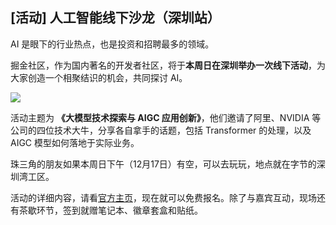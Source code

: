 ## [活动] 人工智能线下沙龙（深圳站）

AI 是眼下的行业热点，也是投资和招聘最多的领域。

掘金社区，作为国内著名的开发者社区，将于**本周日在深圳举办一次线下活动**，为大家创造一个相聚结识的机会，共同探讨 AI。

![](https://cdn.beekka.com/blogimg/asset/202312/bg2023121309.webp)

活动主题为 **《大模型技术探索与 AIGC 应用创新》**，他们邀请了阿里、NVIDIA 等公司的四位技术大牛，分享各自拿手的话题，包括 Transformer 的处理，以及 AIGC 模型如何落地于实际业务。

珠三角的朋友如果本周日下午（12月17日）有空，可以去玩玩，地点就在字节的深圳湾工区。

活动的详细内容，请看[官方主页](https://www.bagevent.com/event/8756156?bag_track=ruanyifeng)，现在就可以免费报名。除了与嘉宾互动，现场还有茶歇环节，签到就赠笔记本、徽章套盒和贴纸。
